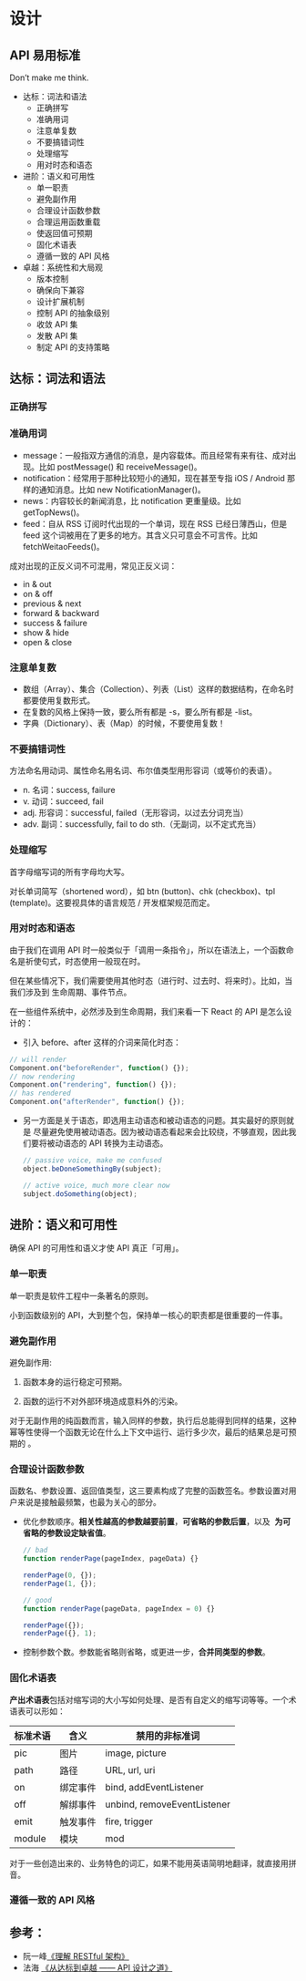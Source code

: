 # 设计

## API 易用标准

Don’t make me think.

- 达标：词法和语法
  - 正确拼写
  - 准确用词
  - 注意单复数
  - 不要搞错词性
  - 处理缩写
  - 用对时态和语态
- 进阶：语义和可用性
  - 单一职责
  - 避免副作用
  - 合理设计函数参数
  - 合理运用函数重载
  - 使返回值可预期
  - 固化术语表
  - 遵循一致的 API 风格
- 卓越：系统性和大局观
  - 版本控制
  - 确保向下兼容
  - 设计扩展机制
  - 控制 API 的抽象级别
  - 收敛 API 集
  - 发散 API 集
  - 制定 API 的支持策略

## 达标：词法和语法

### 正确拼写

### 准确用词

- message：一般指双方通信的消息，是内容载体。而且经常有来有往、成对出现。比如 postMessage() 和 receiveMessage()。
- notification：经常用于那种比较短小的通知，现在甚至专指 iOS / Android 那样的通知消息。比如 new NotificationManager()。
- news：内容较长的新闻消息，比 notification 更重量级。比如 getTopNews()。
- feed：自从 RSS 订阅时代出现的一个单词，现在 RSS 已经日薄西山，但是 feed 这个词被用在了更多的地方。其含义只可意会不可言传。比如 fetchWeitaoFeeds()。

成对出现的正反义词不可混用，常见正反义词：

- in & out
- on & off
- previous & next
- forward & backward
- success & failure
- show & hide
- open & close

### 注意单复数

- 数组（Array）、集合（Collection）、列表（List）这样的数据结构，在命名时都要使用复数形式。
- 在复数的风格上保持一致，要么所有都是 -s，要么所有都是 -list。
- 字典（Dictionary）、表（Map）的时候，不要使用复数！

### 不要搞错词性

方法命名用动词、属性命名用名词、布尔值类型用形容词（或等价的表语）。

- n. 名词：success, failure
- v. 动词：succeed, fail
- adj. 形容词：successful, failed（无形容词，以过去分词充当）
- adv. 副词：successfully, fail to do sth.（无副词，以不定式充当）

### 处理缩写

首字母缩写词的所有字母均大写。

对长单词简写（shortened word），如 btn (button)、chk (checkbox)、tpl (template)。这要视具体的语言规范 / 开发框架规范而定。

### 用对时态和语态

由于我们在调用 API 时一般类似于「调用一条指令」，所以在语法上，一个函数命名是祈使句式，时态使用一般现在时。

但在某些情况下，我们需要使用其他时态（进行时、过去时、将来时）。比如，当我们涉及到 生命周期、事件节点。

在一些组件系统中，必然涉及到生命周期，我们来看一下 React 的 API 是怎么设计的：

- 引入 before、after 这样的介词来简化时态：

```js
// will render
Component.on("beforeRender", function() {});
// now rendering
Component.on("rendering", function() {});
// has rendered
Component.on("afterRender", function() {});
```

- 另一方面是关于语态，即选用主动语态和被动语态的问题。其实最好的原则就是 尽量避免使用被动语态。因为被动语态看起来会比较绕，不够直观，因此我们要将被动语态的 API 转换为主动语态。

  ```js
  // passive voice, make me confused
  object.beDoneSomethingBy(subject);

  // active voice, much more clear now
  subject.doSomething(object);
  ```

## 进阶：语义和可用性

确保 API 的可用性和语义才使 API 真正「可用」。

### 单一职责

单一职责是软件工程中一条著名的原则。

小到函数级别的 API，大到整个包，保持单一核心的职责都是很重要的一件事。

### 避免副作用

避免副作用:

1. 函数本身的运行稳定可预期。

1. 函数的运行不对外部环境造成意料外的污染。

对于无副作用的纯函数而言，输入同样的参数，执行后总能得到同样的结果，这种幂等性使得一个函数无论在什么上下文中运行、运行多少次，最后的结果总是可预期的 。

### 合理设计函数参数

函数名、参数设置、返回值类型，这三要素构成了完整的函数签名。参数设置对用户来说是接触最频繁，也最为关心的部分。

- 优化参数顺序。**相关性越高的参数越要前置**，**可省略的参数后置**，以及  **为可省略的参数设定缺省值**。

  ```js
  // bad
  function renderPage(pageIndex, pageData) {}

  renderPage(0, {});
  renderPage(1, {});

  // good
  function renderPage(pageData, pageIndex = 0) {}

  renderPage({});
  renderPage({}, 1);
  ```

- 控制参数个数。参数能省略则省略，或更进一步，**合并同类型的参数**。

### 固化术语表

**产出术语表**包括对缩写词的大小写如何处理、是否有自定义的缩写词等等。一个术语表可以形如：

| 标准术语 | 含义     | 禁用的非标准词              |
| -------- | -------- | --------------------------- |
| pic      | 图片     | image, picture              |
| path     | 路径     | URL, url, uri               |
| on       | 绑定事件 | bind, addEventListener      |
| off      | 解绑事件 | unbind, removeEventListener |
| emit     | 触发事件 | fire, trigger               |
| module   | 模块     | mod                         |

对于一些创造出来的、业务特色的词汇，如果不能用英语简明地翻译，就直接用拼音。

### 遵循一致的 API 风格

## 参考：

- 阮一峰[《理解 RESTful 架构》](http://www.ruanyifeng.com/blog/2011/09/restful)
- 法海 [《从达标到卓越 —— API 设计之道》](http://taobaofed.org/blog/2017/02/16/a-guide-to-api-design/)
